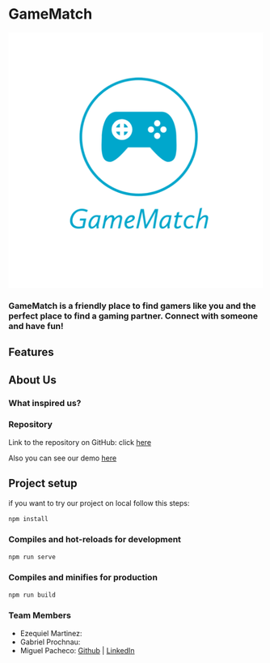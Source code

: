 # GameMatch

![Logo](https://github.com/Miguel22247/GameMatch/blob/Testing/public/icons/GameMatch.png?raw=true)

### GameMatch is a friendly place to find gamers like you and the perfect place to find a gaming partner. Connect with someone and have fun!

## Features

## About Us

### What inspired us?

### Repository
Link to the repository on GitHub: click [here](https://github.com/Miguel22247/GameMatch)

Also you can see our demo [here]()

## Project setup
if you want to try our project on local follow this steps:
```
npm install
```

### Compiles and hot-reloads for development
```
npm run serve
```

### Compiles and minifies for production
```
npm run build
```

### Team Members
* Ezequiel Martinez:
* Gabriel Prochnau:
* Miguel Pacheco: [Github](https://github.com/Miguel22247/) | [LinkedIn](https://linkedin.com/in/miguel-pacheco-)
